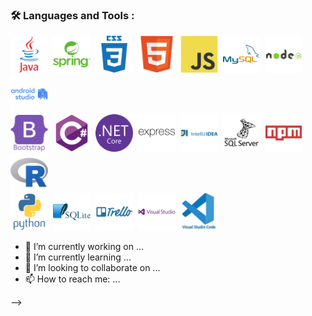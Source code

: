 
### :hammer_and_wrench: Languages and Tools :
<div>
  <img src="https://github.com/devicons/devicon/blob/master/icons/java/java-original-wordmark.svg" title="Java" alt="Java" width="60" height="60"/>&nbsp;
  <img src="https://github.com/devicons/devicon/blob/master/icons/spring/spring-original-wordmark.svg" title="Spring" alt="Spring" width="60" height="60"/>&nbsp;
  <img src="https://github.com/devicons/devicon/blob/master/icons/css3/css3-plain-wordmark.svg"  title="CSS3" alt="CSS" width="60" height="60"/>&nbsp;
  <img src="https://github.com/devicons/devicon/blob/master/icons/html5/html5-original.svg" title="HTML5" alt="HTML" width="60" height="60"/>&nbsp;
  <img src="https://github.com/devicons/devicon/blob/master/icons/javascript/javascript-original.svg" title="JavaScript" alt="JavaScript" width="60" height="60"/>&nbsp;
  <img src="https://github.com/devicons/devicon/blob/master/icons/mysql/mysql-original-wordmark.svg" title="MySQL"  alt="MySQL" width="60" height="60"/>&nbsp;
  <img src="https://github.com/devicons/devicon/blob/master/icons/nodejs/nodejs-original-wordmark.svg" title="NodeJS" alt="NodeJS" width="60" height="60"/>&nbsp;
  <img src="https://github.com/devicons/devicon/blob/master/icons/androidstudio/androidstudio-plain-wordmark.svg" width="60" height="60"/>&nbsp;
  </div>
  <div>
  <img src="https://github.com/devicons/devicon/blob/master/icons/bootstrap/bootstrap-plain-wordmark.svg" width="60" height="60"/>&nbsp;
  <img src="https://github.com/devicons/devicon/blob/master/icons/csharp/csharp-original.svg" width="60" height="60"/>&nbsp;  
  <img src="https://github.com/devicons/devicon/blob/master/icons/dotnetcore/dotnetcore-original.svg" width="60" height="60"/>&nbsp;  
  <img src="https://github.com/devicons/devicon/blob/master/icons/express/express-original-wordmark.svg" width="60" height="60"/>&nbsp;  
  <img src="https://github.com/devicons/devicon/blob/master/icons/intellij/intellij-original-wordmark.svg" width="60" height="60"/>&nbsp;  
  <img src="https://github.com/devicons/devicon/blob/master/icons/microsoftsqlserver/microsoftsqlserver-plain-wordmark.svg" width="60" height="60"/>&nbsp;  
<img src="https://github.com/devicons/devicon/blob/master/icons/npm/npm-original-wordmark.svg" width="60" height="60"/>&nbsp;
<img src="https://github.com/devicons/devicon/blob/master/icons/r/r-original.svg" width="60" height="60"/>&nbsp;
</div>
<div>
  <img src="https://github.com/devicons/devicon/blob/master/icons/python/python-original-wordmark.svg" width="60" height="60"/>&nbsp;
<img src="https://github.com/devicons/devicon/blob/master/icons/sqlite/sqlite-original-wordmark.svg" width="60" height="60"/>&nbsp;
<img src="https://github.com/devicons/devicon/blob/master/icons/trello/trello-plain-wordmark.svg" width="60" height="60"/>&nbsp;
<img src="https://github.com/devicons/devicon/blob/master/icons/visualstudio/visualstudio-plain-wordmark.svg" width="60" height="60"/>&nbsp;
<img src="https://github.com/devicons/devicon/blob/master/icons/vscode/vscode-original-wordmark.svg" width="60" height="60"/>&nbsp;
</div> 






- 🔭 I’m currently working on ...
- 🌱 I’m currently learning ...
- 👯 I’m looking to collaborate on ...
- 📫 How to reach me: ...

-->
